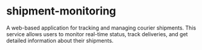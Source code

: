# shipment-monitoring
A web-based application for tracking and managing courier shipments. This service allows users to monitor real-time status, track deliveries, and get detailed information about their shipments.
